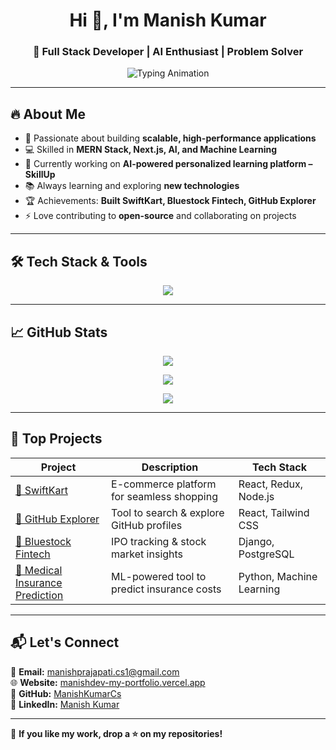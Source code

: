 <h1 align="center">Hi 👋, I'm Manish Kumar</h1>
<h3 align="center">🚀 Full Stack Developer | AI Enthusiast | Problem Solver</h3>

<p align="center">
  <img src="https://readme-typing-svg.herokuapp.com?font=Fira+Code&weight=600&size=22&duration=3000&pause=1000&color=FF4D6D&center=true&vCenter=true&multiline=true&width=650&height=50&lines=Full+Stack+Web+Developer;Machine+Learning+Enthusiast;Passionate+Problem+Solver;Tech+Innovator+and+Creator" alt="Typing Animation">
</p>

---

## 🔥 **About Me**
- 🎯 Passionate about building **scalable, high-performance applications**  
- 💻 Skilled in **MERN Stack, Next.js, AI, and Machine Learning**  
- 🚀 Currently working on **AI-powered personalized learning platform – SkillUp**  
- 📚 Always learning and exploring **new technologies**  
- 🏆 Achievements: **Built SwiftKart, Bluestock Fintech, GitHub Explorer**  
- ⚡ Love contributing to **open-source** and collaborating on projects  

---

## 🛠️ **Tech Stack & Tools**  
<p align="center">
  <img src="https://skillicons.dev/icons?i=javascript,typescript,java,react,nextjs,nodejs,express,mongodb,postgresql,tailwind,bootstrap,redux,vercel,git,github,firebase,docker,graphql" />
</p>

---

## 📈 **GitHub Stats**
<p align="center">
  <img src="https://github-readme-stats.vercel.app/api?username=ManishKumarCs&show_icons=true&theme=radical&count_private=true" />
</p>

<p align="center">
  <img src="https://github-readme-streak-stats.herokuapp.com/?user=ManishKumarCs&theme=radical" />
</p>

<p align="center">
  <img src="https://github-profile-summary-cards.vercel.app/api/cards/profile-details?username=ManishKumarCs&theme=radical" />
</p>

---

## 🚀 **Top Projects**
| Project | Description | Tech Stack |
|---------|------------|------------|
| [🔗 SwiftKart](https://swiftkart.netlify.app) | E-commerce platform for seamless shopping | React, Redux, Node.js |
| [🔗 GitHub Explorer](https://githubbexplorer.netlify.app) | Tool to search & explore GitHub profiles | React, Tailwind CSS |
| [🔗 Bluestock Fintech](https://bluestock.com) | IPO tracking & stock market insights | Django, PostgreSQL |
| [🔗 Medical Insurance Prediction](https://medical-insurance-prediction.streamlit.app) | ML-powered tool to predict insurance costs | Python, Machine Learning |

---

## 📬 **Let's Connect**
📧 **Email:** [manishprajapati.cs1@gmail.com](mailto:manishprajapati.cs1@gmail.com)  
🌐 **Website:** [manishdev-my-portfolio.vercel.app](https://manishdev-my-portfolio.vercel.app)  
📌 **GitHub:** [ManishKumarCs](https://github.com/ManishKumarCs)  
🔗 **LinkedIn:** [Manish Kumar](https://www.linkedin.com/in/manishkumarcs1)  

---

🌟 **If you like my work, drop a ⭐ on my repositories!**  

